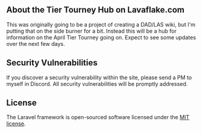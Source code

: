 

## About the Tier Tourney Hub on Lavaflake.com

This was originally going to be a project of creating a DAD/LAS wiki, but I'm putting that on the side burner for a bit. Instead this will be a hub for information on the April Tier Tourney going on. Expect to see some updates over the next few days. 

## Security Vulnerabilities

If you discover a security vulnerability within the site, please send a PM to myself in Discord. All security vulnerabilities will be promptly addressed.

## License

The Laravel framework is open-sourced software licensed under the [MIT license](https://opensource.org/licenses/MIT).
